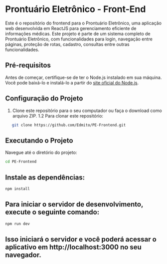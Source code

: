 # Prontuário Eletrônico - Front-End

Este é o repositório do frontend para o Prontuário Eletrônico, uma aplicação web desenvolvida em ReactJS para gerenciamento eficiente de informações médicas. Este projeto é parte de um sistema completo de Prontuário Eletrônico, com funcionalidades para login, navegação entre páginas, proteção de rotas, cadastro, consultas entre outras funcionalidades.

## Pré-requisitos

Antes de começar, certifique-se de ter o Node.js instalado em sua máquina. Você pode baixá-lo e instalá-lo a partir do [site oficial do Node.js](https://nodejs.org/).

## Configuração do Projeto

1. Clone este repositório para o seu computador ou faça o download como arquivo ZIP.
1.2 Para clonar este repositório:

```bash
   git clone https://github.com/Edmito/PE-Frontend.git
```
## Executando o Projeto

Navegue até o diretório do projeto:

```bash
cd PE-Frontend
```
## Instale as dependências:

```bash
npm install
```
## Para iniciar o servidor de desenvolvimento, execute o seguinte comando:

```bash
npm run dev
```
## Isso iniciará o servidor e você poderá acessar o aplicativo em http://localhost:3000 no seu navegador.
